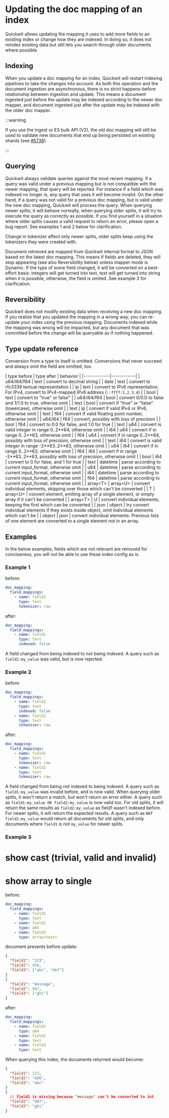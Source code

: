 # Updating the doc mapping of an index

Quickwit allows updating the mapping it uses to add more fields to an existing index or change how they are indexed. In doing so, it does not reindex existing data but still lets you search through older documents where possible.

## Indexing

When you update a doc mapping for an index, Quickwit will restart indexing pipelines to take the changes into account. As both this operation and the document ingestion are asynchronous, there is no strict happens-before relationship between ingestion and update. This means a document ingested just before the update may be indexed according to the newer doc mapper, and document ingested just after the update may be indexed with the older doc mapper.

:::warning

If you use the ingest or ES bulk API (V2), the old doc mapping will still be used to validate new documents that end up being persisted on existing shards (see [#5738](https://github.com/quickwit-oss/quickwit/issues/5738)).

:::

## Querying

Quickwit always validate queries against the most recent mapping.
If a query was valid under a previous mapping but is not compatible with the newer mapping, that query will be rejected.
For instance if a field which was indexed no longer is, any query that uses it will become invalid.
On the other hand, if a query was not valid for a previous doc mapping, but is valid under the new doc mapping, Quickwit will process the query.
When querying newer splits, it will behave normally, when querying older splits, it will try to execute the query as correctly as possible.
If you find yourself in a situation where older splits causes a valid request to return an error, please open a bug report.
See examples 1 and 2 below for clarification.

Change in tokenizer affect only newer splits, older splits keep using the tokenizers they were created with.

Document retrieved are mapped from Quickwit internal format to JSON based on the latest doc mapping. This means if fields are deleted,
they will stop appearing (see also Reversibility below) unless mapper mode is Dynamic. If the type of some field changed, it will be converted on a best-effort basis:
integers will get turned into text, text will get turned into string when it is possible, otherwise, the field is omited.
See example 3 for clarification.

## Reversibility

Quickwit does not modify existing data when receiving a new doc mapping. If you realize that you updated the mapping in a wrong way, you can re-update your index using the previous mapping. Documents indexed while the mapping was wrong will be impacted, but any document that was committed before the change will be queryable as if nothing happened.

## Type update reference

Conversion from a type to itself is omitted. Conversions that never succeed and always omit the field are omitted, too.

<!-- this is extracted from `quickwit_doc_mapper::::default_doc_mapper::value_to_json()` -->
| type before | type after | behavior |
|-------------|------------|
| u64/i64/f64 | text | convert to decimal string |
| date | text | convert to rfc3339 textual representation |
| ip | text | convert to IPv6 representation. For IPv4, convert to IPv4-mapped IPv6 address (`::ffff:1.2.3.4`) |
| bool | text | convert to "true" or false" |
| u64/i64/f64 | bool | convert 0/0.0 to false and 1/1.0 to true, otherise omit |
| text | bool | convert if "true" or "false" (lowercase), otherwise omit |
| text | ip | convert if valid IPv4 or IPv6, otherwise omit |
| text | f64 | convert if valid floating point number, otherwise omit |
| u64/i64 | f64 | convert, possibly with loss of precision |
| bool | f64 | convert to 0.0 for false, and 1.0 for true |
| text | u64 | convert is valid integer in range 0..2\*\*64, otherwise omit |
| i64 | u64 | convert if in range 0..2\*\*63, otherwise omit |
| f64 | u64 | convert if in range 0..2\*\*64, possibly with loss of precision, otherwise omit |
| text | i64 | convert is valid integer in range -2\*\*63..2\*\*63, otherwise omit |
| u64 | i64 | convert if in range 0..2\*\*63, otherwise omit |
| f64 | i64 | convert if in range -2\*\*63..2\*\*63, possibly with loss of precision, otherwise omit |
| bool | i64 | convert to 0 for false, and 1 for true |
| text | datetime | parse according to current input\_format, otherwise omit |
| u64 | datetime | parse according to current input\_format, otherwise omit |
| i64 | datetime | parse according to current input\_format, otherwise omit |
| f64 | datetime | parse according to current input\_format, otherwise omit |
| array\<T\> | array\<U\> | convert individual elements, skipping over those which can't be converted |
| T | array\<U\> | convert element, emiting array of a single element, or empty array if it can't be converted |
| array\<T\> | U | convert individual elements, keeping the first which can be converted |
| json | object | try convert individual elements if they exists inside object, omit individual elements which can't be |
| object | json | convert individual elements. Previous lists of one element are converted to a single element not in an array.

## Examples

In the below examples, fields which are not relevant are removed for conciseness, you will not be able to use these index config as is.

### Example 1

before:
```yaml
doc_mapping:
  field_mappings:
    - name: field1
      type: text
      tokenizer: raw
```

after:
```yaml
doc_mapping:
  field_mappings:
    - name: field1
      type: text
      indexed: false
```

A field changed from being indexed to not being indexed.
A query such as `field1:my_value` was valid, but is now rejected.

### Example 2

before:
```yaml
doc_mapping:
  field_mappings:
    - name: field1
      type: text
      indexed: false
    - name: field2
      type: text
      tokenizer: raw

```

after:
```yaml
doc_mapping:
  field_mappings:
    - name: field1
      type: text
      tokenizer: raw
    - name: field2
      type: text
      tokenizer: raw
```

A field changed from being not indexed to being indexed.
A query such as `field1:my_value` was invalid before, and is now valid. When querying older splits, it won't return a match, but won't return an error either.
A query such as `field1:my_value OR field2:my_value` is now valid too. For old splits, it will return the same results as `field2:my_value` as field1 wasn't indexed before. For newer splits, it will return the expected results.
A query such as `NOT field1:my_value` would return all documents for old splits, and only documents where `field1` is not `my_value` for newer splits.


### Example 3

# show cast (trivial, valid and invalid)
# show array to single

before:
```yaml
doc_mapping:
  field_mappings:
    - name: field1
      type: text
    - name: field2
      type: u64
    - name: field3
      type: array<text>
```
document presents before update:
```json
{
  "field1": "123",
  "field2": 456,
  "field3": ["abc", "def"]
}
{
  "field1": "message",
  "field2": 987,
  "field3": ["ghi"]
}
```

after:
```yaml
doc_mapping:
  field_mappings:
    - name: field1
      type: u64
    - name: field2
      type: text
    - name: field3
      type: text
```

When querying this index, the documents returned would become:
```json
{
  "field1": 123,
  "field2": "456",
  "field3": "abc"
}
{
  // field1 is missing because "message" can't be converted to int
  "field2": "987",
  "field3": "ghi"
}
```

